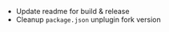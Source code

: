 <!-- -Support RR 5 -->
<!-- - Support RR 6 -->
<!-- - fix failing test w/ vitest.mock 
    https://github.com/vitest-dev/vitest/tree/main/examples/mocks
    https://github.com/vitest-dev/vitest/commit/4dbefb59cd673f5620266c882e50a1744d4fcc99
    https://github.dev/vitest-dev/vitest/blob/8586ffdf0c1688c05f24a45919430749517c6820/packages/vitest/src/node/plugins/mock.ts#L35 -->

- Update readme for build & release
- Cleanup `package.json` unplugin fork version 
